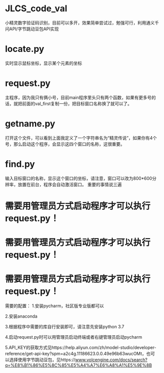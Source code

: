 # JLCS_code_val
小精灵数字验证码识别，目前可以多开，效果简单尝试过，勉强可行，利用通义千问API/字节跳动豆包API实现

# locate.py
实时显示鼠标坐标，显示某个元素的坐标
# request.py
主程序，因为我只有俩小号，目前main程序里头只有两个函数，如果有更多号的话，就把前面的val_first复制一份，把目标窗口名称换了就可以了。
# getname.py
打开这个文件，可以看到上面我定义了一个字符串名为“精灵传说”，如果你有4个号，那么启动这个程序，会显示这四个窗口的名称，这很重要。
# find.py
输入目标窗口的名称，显示这个窗口的坐标，请注意，窗口可以改为800*600分辨率，放置在前台，程序会自动激活窗口。
重要的事情说三遍
# 需要用管理员方式启动程序才可以执行request.py！
# 需要用管理员方式启动程序才可以执行request.py！
# 需要用管理员方式启动程序才可以执行request.py！
需要的配置：
1.安装pycharm，社区版专业版都可以

2.安装anaconda

3.根据程序中需要的库自行安装即可，请注意先安装python 3.7

4.启动request.py时可以用管理员启动终端或者右键管理员启动pycharm

5.API_KEY的获取方式见https://help.aliyun.com/zh/model-studio/developer-reference/get-api-key?spm=a2c4g.11186623.0.0.49e96b63wucOMt，也可以选择使用字节跳动豆包，见https://www.volcengine.com/docs/search?q=%E8%B1%86%E5%8C%85%E5%A4%A7%E6%A8%A1%E5%9E%8B

